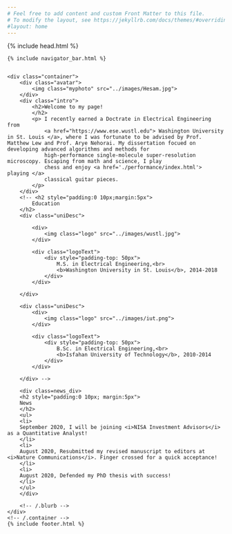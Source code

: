```yaml
---
# Feel free to add content and custom Front Matter to this file.
# To modify the layout, see https://jekyllrb.com/docs/themes/#overriding-theme-defaults
#layout: home
---
```

<html>

{% include head.html %}

<body>

	{% include navigator_bar.html %}

	
	<div class="container">
		<div class="avatar">
			<img class="myphoto" src="../images/Hesam.jpg">
		</div>
		<div class="intro">
			<h2>Welcome to my page!
			</h2>
			<p> I recently earned a Doctrate in Electrical Engineering from
				<a href="https://www.ese.wustl.edu"> Washington University in St. Louis </a>, where I was fortunate to be advised by Prof. Matthew Lew and Prof. Arye Nehorai. My dissertation focued on developing advanced algorithms and methods for
				high-performance single-molecule super-resolution microscopy. Escaping from math and science, I play
				chess and enjoy <a href='./performance/index.html'> playing </a>
				classical guitar pieces.
			</p>
		</div>
		<!-- <h2 style="padding:0 10px;margin:5px">
			Education
		</h2>
		<div class="uniDesc">

			<div>
				<img class="logo" src="../images/wustl.jpg">
			</div>

			<div class="logoText">
				<div style="padding-top: 50px">
					M.S. in Electrical Engineering,<br>
					<b>Washington University in St. Louis</b>, 2014-2018
				</div>
			</div>

		</div>

		<div class="uniDesc">
			<div>
				<img class="logo" src="../images/iut.png">
			</div>

			<div class="logoText">
				<div style="padding-top: 50px">
					B.Sc. in Electrical Engineering,<br>
					<b>Isfahan University of Technology</b>, 2010-2014
				</div>
			</div>

		</div> -->

		<div class=news_div>
		<h2 style="padding:0 10px; margin:5px">
		News
		</h2>
		<ul>
		<li>
		September 2020, I will be joining <i>NISA Investment Advisors</i> as a Quantitative Analyst!
		</li>
		<li>
		August 2020, Resubmitted my revised manuscript to editors at <i>Nature Communications</i>. Finger crossed for a quick acceptance!
		</li>
		<li>
		August 2020, Defended my PhD thesis with success!
		</li>
		</ul>
		</div>

		<!-- /.blurb -->
	</div>
	<!-- /.container -->
	{% include footer.html %}




</body>

</html>